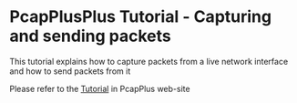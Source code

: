 PcapPlusPlus Tutorial - Capturing and sending packets
=====================================================

This tutorial explains how to capture packets from a live network interface and how to send packets from it

Please refer to the [Tutorial](https://pcapplusplus.github.io/docs/tutorials/capture-packets) in PcapPlus web-site
